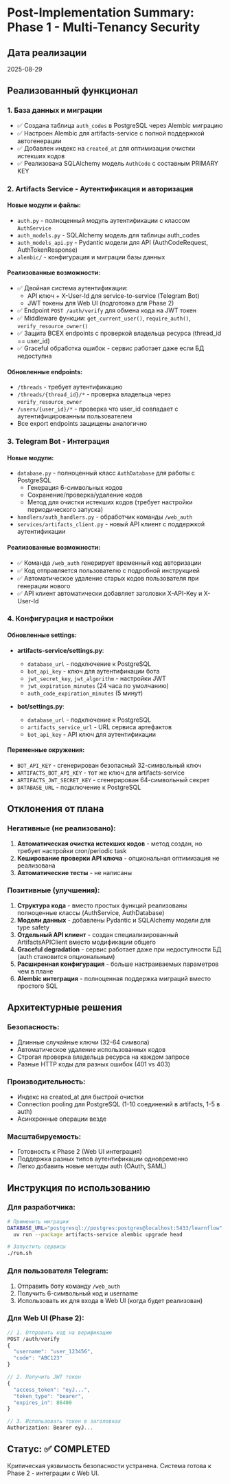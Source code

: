 # Post-Implementation Summary: Phase 1 - Multi-Tenancy Security

## Дата реализации
2025-08-29

## Реализованный функционал

### 1. База данных и миграции
- ✅ Создана таблица `auth_codes` в PostgreSQL через Alembic миграцию
- ✅ Настроен Alembic для artifacts-service с полной поддержкой автогенерации
- ✅ Добавлен индекс на `created_at` для оптимизации очистки истекших кодов
- ✅ Реализована SQLAlchemy модель `AuthCode` с составным PRIMARY KEY

### 2. Artifacts Service - Аутентификация и авторизация

#### Новые модули и файлы:
- `auth.py` - полноценный модуль аутентификации с классом `AuthService`
- `auth_models.py` - SQLAlchemy модель для таблицы auth_codes  
- `auth_models_api.py` - Pydantic модели для API (AuthCodeRequest, AuthTokenResponse)
- `alembic/` - конфигурация и миграции базы данных

#### Реализованные возможности:
- ✅ Двойная система аутентификации:
  - API ключ + X-User-Id для service-to-service (Telegram Bot)
  - JWT токены для Web UI (подготовка для Phase 2)
- ✅ Endpoint `POST /auth/verify` для обмена кода на JWT токен
- ✅ Middleware функции: `get_current_user()`, `require_auth()`, `verify_resource_owner()`
- ✅ Защита ВСЕХ endpoints с проверкой владельца ресурса (thread_id == user_id)
- ✅ Graceful обработка ошибок - сервис работает даже если БД недоступна

#### Обновленные endpoints:
- `/threads` - требует аутентификацию
- `/threads/{thread_id}/*` - проверка владельца через `verify_resource_owner`
- `/users/{user_id}/*` - проверка что user_id совпадает с аутентифицированным пользователем
- Все export endpoints защищены аналогично

### 3. Telegram Bot - Интеграция

#### Новые модули:
- `database.py` - полноценный класс `AuthDatabase` для работы с PostgreSQL
  - Генерация 6-символьных кодов
  - Сохранение/проверка/удаление кодов
  - Метод для очистки истекших кодов (требует настройки периодического запуска)
- `handlers/auth_handlers.py` - обработчик команды `/web_auth`
- `services/artifacts_client.py` - новый API клиент с поддержкой аутентификации

#### Реализованные возможности:
- ✅ Команда `/web_auth` генерирует временный код авторизации
- ✅ Код отправляется пользователю с подробной инструкцией
- ✅ Автоматическое удаление старых кодов пользователя при генерации нового
- ✅ API клиент автоматически добавляет заголовки X-API-Key и X-User-Id

### 4. Конфигурация и настройки

#### Обновленные settings:
- **artifacts-service/settings.py**:
  - `database_url` - подключение к PostgreSQL
  - `bot_api_key` - ключ для аутентификации бота
  - `jwt_secret_key`, `jwt_algorithm` - настройки JWT
  - `jwt_expiration_minutes` (24 часа по умолчанию)
  - `auth_code_expiration_minutes` (5 минут)

- **bot/settings.py**:
  - `database_url` - подключение к PostgreSQL
  - `artifacts_service_url` - URL сервиса артефактов
  - `bot_api_key` - API ключ для аутентификации

#### Переменные окружения:
- `BOT_API_KEY` - сгенерирован безопасный 32-символьный ключ
- `ARTIFACTS_BOT_API_KEY` - тот же ключ для artifacts-service
- `ARTIFACTS_JWT_SECRET_KEY` - сгенерирован 64-символьный секрет
- `DATABASE_URL` - подключение к PostgreSQL

## Отклонения от плана

### Негативные (не реализовано):
1. **Автоматическая очистка истекших кодов** - метод создан, но требует настройки cron/periodic task
2. **Кеширование проверки API ключа** - опциональная оптимизация не реализована
3. **Автоматические тесты** - не написаны

### Позитивные (улучшения):
1. **Структура кода** - вместо простых функций реализованы полноценные классы (AuthService, AuthDatabase)
2. **Модели данных** - добавлены Pydantic и SQLAlchemy модели для type safety
3. **Отдельный API клиент** - создан специализированный ArtifactsAPIClient вместо модификации общего
4. **Graceful degradation** - сервис работает даже при недоступности БД (auth становится опциональным)
5. **Расширенная конфигурация** - больше настраиваемых параметров чем в плане
6. **Alembic интеграция** - полноценная поддержка миграций вместо простого SQL

## Архитектурные решения

### Безопасность:
- Длинные случайные ключи (32-64 символа)
- Автоматическое удаление использованных кодов
- Строгая проверка владельца ресурса на каждом запросе
- Разные HTTP коды для разных ошибок (401 vs 403)

### Производительность:
- Индекс на created_at для быстрой очистки
- Connection pooling для PostgreSQL (1-10 соединений в artifacts, 1-5 в auth)
- Асинхронные операции везде

### Масштабируемость:
- Готовность к Phase 2 (Web UI интеграция)
- Поддержка разных типов аутентификации одновременно
- Легко добавить новые методы auth (OAuth, SAML)

## Инструкция по использованию

### Для разработчика:
```bash
# Применить миграции
DATABASE_URL="postgresql://postgres:postgres@localhost:5433/learnflow" \
  uv run --package artifacts-service alembic upgrade head

# Запустить сервисы
./run.sh
```

### Для пользователя Telegram:
1. Отправить боту команду `/web_auth`
2. Получить 6-символьный код и username
3. Использовать их для входа в Web UI (когда будет реализован)

### Для Web UI (Phase 2):
```javascript
// 1. Отправить код на верификацию
POST /auth/verify
{
  "username": "user_123456",
  "code": "ABC123"
}

// 2. Получить JWT токен
{
  "access_token": "eyJ...",
  "token_type": "bearer",
  "expires_in": 86400
}

// 3. Использовать токен в заголовках
Authorization: Bearer eyJ...
```

## Статус: ✅ COMPLETED

Критическая уязвимость безопасности устранена. Система готова к Phase 2 - интеграции с Web UI.